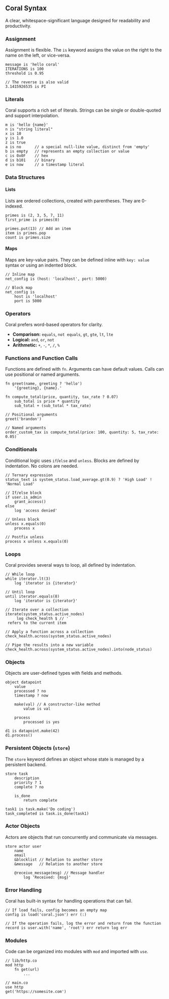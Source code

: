 
## Coral Syntax

A clear, whitespace-significant language designed for readability and productivity.

### Assignment

Assignment is flexible. The `is` keyword assigns the value on the right to the name on the left, or vice-versa.

```coral
message is 'hello coral'
ITERATIONS is 100
threshold is 0.95

// The reverse is also valid
3.1415926535 is PI
```

### Literals

Coral supports a rich set of literals. Strings can be single or double-quoted and support interpolation.

```coral
m is 'hello {name}'
n is "string literal"
x is 10
y is 1.0
z is true
a is no      // a special null-like value, distinct from 'empty'
b is empty   // represents an empty collection or value
c is 0x0F    // hex
d is b101    // binary
e is now     // a timestamp literal
```

### Data Structures

#### Lists

Lists are ordered collections, created with parentheses. They are 0-indexed.

```coral
primes is (2, 3, 5, 7, 11)
first_prime is primes(0)

primes.put(13) // Add an item
item is primes.pop
count is primes.size
```

#### Maps

Maps are key-value pairs. They can be defined inline with `key: value` syntax or using an indented block.

```coral
// Inline map
net_config is (host: 'localhost', port: 5000)

// Block map
net_config is
    host is 'localhost'
    port is 5000
```

### Operators

Coral prefers word-based operators for clarity.

*   **Comparison:** `equals`, `not equals`, `gt`, `gte`, `lt`, `lte`
*   **Logical:** `and`, `or`, `not`
*   **Arithmetic:** `+`, `-`, `*`, `/`, `%`

### Functions and Function Calls

Functions are defined with `fn`. Arguments can have default values. Calls can use positional or named arguments.

```coral
fn greet(name, greeting ? 'hello')
    '{greeting}, {name}.'

fn compute_total(price, quantity, tax_rate ? 0.07)
    sub_total is price * quantity
    sub_total + (sub_total * tax_rate)

// Positional arguments
greet('brandon')

// Named arguments
order_custom_tax is compute_total(price: 100, quantity: 5, tax_rate: 0.05)
```

### Conditionals

Conditional logic uses `if`/`else` and `unless`. Blocks are defined by indentation. No colons are needed.

```coral
// Ternary expression
status_text is system_status.load_average.gt(0.9) ? 'High Load' ! 'Normal Load'

// If/else block
if user.is_admin
    grant_access()
else
    log 'access denied'

// Unless block
unless x.equals(0)
    process x

// Postfix unless
process x unless x.equals(0)
```

### Loops

Coral provides several ways to loop, all defined by indentation.

```coral
// While loop
while iterator.lt(3)
    log 'iterator is {iterator}'

// Until loop
until iterator.equals(8)
    log 'iterator is {iterator}'

// Iterate over a collection
iterate(system_status.active_nodes)
     log check_health $ // '
 refers to the current item

// Apply a function across a collection
check_health.across(system_status.active_nodes)

// Pipe the results into a new variable
check_health.across(system_status.active_nodes).into(node_status)
```

### Objects

Objects are user-defined types with fields and methods.

```coral
object datapoint
    value
    processed ? no
    timestamp ? now

    make(val) // A constructor-like method
        value is val

    process
        processed is yes

d1 is datapoint.make(42)
d1.process()
```

### Persistent Objects (`store`)

The `store` keyword defines an object whose state is managed by a persistent backend.

```coral
store task
    description
    priority ? 1
    complete ? no

    is_done
        return complete

task1 is task.make('Do coding')
task_completed is task.is_done(task1)
```

### Actor Objects

Actors are objects that run concurrently and communicate via messages.

```coral
store actor user
    name
    email
    &blocklist // Relation to another store
    &message   // Relation to another store

    @receive_message(msg) // Message handler
        log 'Received: {msg}'
```

### Error Handling

Coral has built-in syntax for handling operations that can fail.

```coral
// If load fails, config becomes an empty map
config is load('coral.json') err (:)

// If the operation fails, log the error and return from the function
record is user.with('name', 'root') err return log err
```

### Modules

Code can be organized into modules with `mod` and imported with `use`.

```coral
// lib/http.co
mod http
    fn get(url)
        ...

// main.co
use http
get('https://somesite.com')
```
